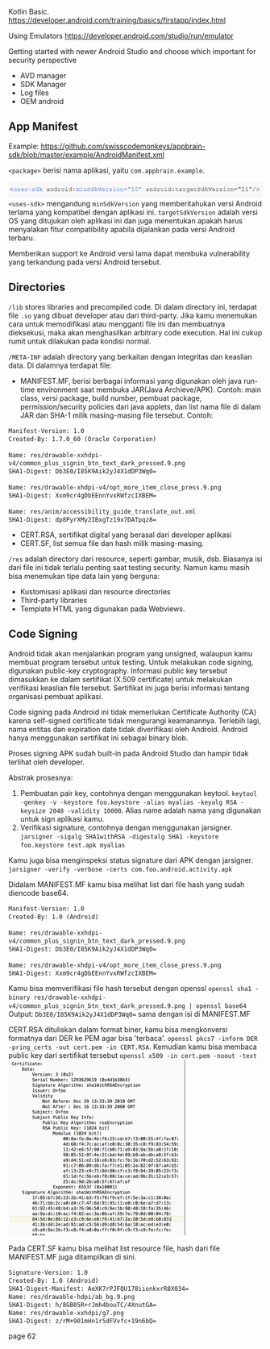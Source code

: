 
Kotlin Basic.
https://developer.android.com/training/basics/firstapp/index.html

Using Emulators
https://developer.android.com/studio/run/emulator

Getting started with newer Android Studio and choose which important for security perspective
- AVD manager
- SDK Manager
- Log files
- OEM android

## App Manifest
Example: https://github.com/swisscodemonkeys/appbrain-sdk/blob/master/example/AndroidManifest.xml

`<package>` berisi nama aplikasi, yaitu `com.appbrain.example`.

![](attachments/Pasted%20image%2020211031205729.png)
`<uses-sdk>` mengandung `minSdkVersion` yang memberitahukan versi Android terlama yang kompatibel dengan aplikasi ini.
`targetSdkVersion` adalah versi OS yang ditujukan oleh aplikasi ini dan juga menentukan apakah harus menyalakan fitur compatibility apabila dijalankan pada versi Android terbaru.

Memberikan support ke Android versi lama dapat membuka vulnerability yang terkandung pada versi Android tersebut.

## Directories
`/lib` stores libraries and precompiled code. Di dalam directory ini, terdapat file `.so` yang dibuat developer atau dari third-party. Jika kamu menemukan cara untuk memodifikasi atau mengganti file ini dan membuatnya dieksekusi, maka akan menghasilkan arbitrary code execution. Hal ini cukup rumit untuk dilakukan pada kondisi normal.

`/META-INF` adalah directory yang berkaitan dengan integritas dan keaslian data. Di dalamnya terdapat file:
- MANIFEST.MF, berisi berbagai informasi yang digunakan oleh java run-time environment saat membuka JAR(Java Archieve/APK). Contoh: main class, versi package, build number, pembuat package, permission/security policies dari java applets, dan list nama file di dalam JAR dan SHA-1 milik masing-masing file tersebut. Contoh:
```http
Manifest-Version: 1.0
Created-By: 1.7.0_60 (Oracle Corporation)

Name: res/drawable-xxhdpi-v4/common_plus_signin_btn_text_dark_pressed.9.png
SHA1-Digest: Db3E0/I85K9Aik2yJ4X1dDP3Wq0=

Name: res/drawable-xhdpi-v4/opt_more_item_close_press.9.png
SHA1-Digest: Xxm9cr4gDbEEnnYvxRWfzcIXBEM=

Name: res/anim/accessibility_guide_translate_out.xml
SHA1-Digest: dp8PyrXMy2IBxgTz19x7DATpqz8=
```
- CERT.RSA, sertifikat digital yang berasal dari developer aplikasi
- CERT.SF, list  semua file dan hash milik masing-masing.

`/res` adalah directory dari resource, seperti gambar, musik, dsb. Biasanya isi dari file ini tidak terlalu penting saat testing security. Namun kamu masih bisa menemukan tipe data lain yang berguna:
- Kustomisasi aplikasi dan resource directories
- Third-party libraries
- Template HTML yang digunakan pada Webviews.

## Code Signing
Android tidak akan menjalankan program yang unsigned, walaupun kamu membuat program tersebut untuk testing. Untuk melakukan code signing, digunakan public-key cryptography. Informasi public key tersebut dimasukkan ke dalam sertifikat (X.509 certificate) untuk melakukan verifikasi keaslian file tersebut. Sertifikat ini juga berisi informasi tentang organisasi pembuat aplikasi. 

Code signing pada Android ini tidak memerlukan Certificate Authority (CA) karena self-signed certificate tidak mengurangi keamanannya. Terlebih lagi, nama entitas dan expiration date tidak diverifikasi oleh Android. Android hanya menggunakan sertifikat ini sebagai binary blob.

Proses signing APK sudah built-in pada Android Studio dan hampir tidak terlihat oleh developer.

Abstrak prosesnya:
1. Pembuatan pair key, contohnya dengan menggunakan keytool. `keytool -genkey -v -keystore foo.keystore -alias myalias -keyalg RSA -keysize 2048 -validity 10000`. Alias name adalah nama yang digunakan untuk sign aplikasi kamu.
2. Verifikasi signature, contohnya dengan menggunakan jarsigner. `jarsigner -sigalg SHA1withRSA -digestalg SHA1 -keystore foo.keystore test.apk myalias`

Kamu juga bisa menginspeksi status signature dari APK dengan jarsigner. `jarsigner -verify -verbose -certs com.foo.android.activity.apk`

Didalam MANIFEST.MF kamu bisa melihat list dari file hash yang sudah diencode base64.

```http
Manifest-Version: 1.0
Created-By: 1.0 (Android)

Name: res/drawable-xxhdpi-v4/common_plus_signin_btn_text_dark_pressed.9.png
SHA1-Digest: Db3E0/I85K9Aik2yJ4X1dDP3Wq0=

Name: res/drawable-xhdpi-v4/opt_more_item_close_press.9.png
SHA1-Digest: Xxm9cr4gDbEEnnYvxRWfzcIXBEM=

```

Kamu bisa memverifikasi file hash tersebut dengan openssl `openssl sha1 -binary res/drawable-xxhdpi-v4/common_plus_signin_btn_text_dark_pressed.9.png | openssl base64`
Output: `Db3E0/I85K9Aik2yJ4X1dDP3Wq0=` sama dengan isi di MANIFEST.MF

CERT.RSA dituliskan dalam format biner, kamu bisa mengkonversi formatnya dari DER ke PEM agar bisa 'terbaca'. `openssl pkcs7 -inform DER -pring_certs -out cert.pem -in CERT.RSA`. Kemudian kamu bisa membaca public key dari sertifikat tersebut `openssl x509 -in cert.pem -noout -text`
![](attachments/Pasted%20image%2020211031214102.png)

Pada CERT.SF kamu bisa melihat list resource file, hash dari file MANIFEST.MF juga ditampilkan di sini.
```http
Signature-Version: 1.0  
Created-By: 1.0 (Android)  
SHA1-Digest-Manifest: AeXK7rPJFQU178iionkxrR8X034=  
Name: res/drawable-hdpi/ab_bg.9.png  
SHA1-Digest: h/8GB05R+rJmh4bouTC/4XnutGA=  
Name: res/drawable-xxhdpi/g7.png  
SHA1-Digest: z/rM+901mHn1r5dFVvfc+19n6bQ=
```

page 62